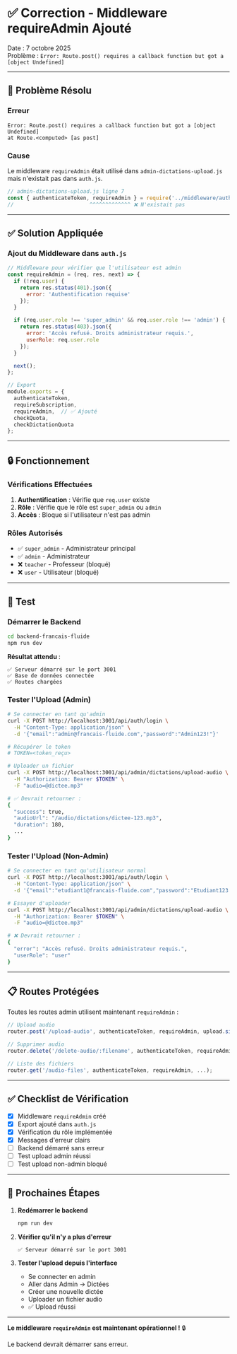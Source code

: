 # ✅ Correction - Middleware requireAdmin Ajouté

Date : 7 octobre 2025  
Problème : `Error: Route.post() requires a callback function but got a [object Undefined]`

---

## 🎯 Problème Résolu

### Erreur
```
Error: Route.post() requires a callback function but got a [object Undefined]
at Route.<computed> [as post]
```

### Cause
Le middleware `requireAdmin` était utilisé dans `admin-dictations-upload.js` mais n'existait pas dans `auth.js`.

```javascript
// admin-dictations-upload.js ligne 7
const { authenticateToken, requireAdmin } = require('../middleware/auth');
//                        ^^^^^^^^^^^^^ ❌ N'existait pas
```

---

## ✅ Solution Appliquée

### Ajout du Middleware dans `auth.js`

```javascript
// Middleware pour vérifier que l'utilisateur est admin
const requireAdmin = (req, res, next) => {
  if (!req.user) {
    return res.status(401).json({
      error: 'Authentification requise'
    });
  }

  if (req.user.role !== 'super_admin' && req.user.role !== 'admin') {
    return res.status(403).json({
      error: 'Accès refusé. Droits administrateur requis.',
      userRole: req.user.role
    });
  }

  next();
};

// Export
module.exports = {
  authenticateToken,
  requireSubscription,
  requireAdmin,  // ✅ Ajouté
  checkQuota,
  checkDictationQuota
};
```

---

## 🔒 Fonctionnement

### Vérifications Effectuées

1. **Authentification** : Vérifie que `req.user` existe
2. **Rôle** : Vérifie que le rôle est `super_admin` ou `admin`
3. **Accès** : Bloque si l'utilisateur n'est pas admin

### Rôles Autorisés

- ✅ `super_admin` - Administrateur principal
- ✅ `admin` - Administrateur
- ❌ `teacher` - Professeur (bloqué)
- ❌ `user` - Utilisateur (bloqué)

---

## 🧪 Test

### Démarrer le Backend

```bash
cd backend-francais-fluide
npm run dev
```

**Résultat attendu** :
```
✅ Serveur démarré sur le port 3001
✅ Base de données connectée
✅ Routes chargées
```

### Tester l'Upload (Admin)

```bash
# Se connecter en tant qu'admin
curl -X POST http://localhost:3001/api/auth/login \
  -H "Content-Type: application/json" \
  -d '{"email":"admin@francais-fluide.com","password":"Admin123!"}'

# Récupérer le token
# TOKEN=<token_reçu>

# Uploader un fichier
curl -X POST http://localhost:3001/api/admin/dictations/upload-audio \
  -H "Authorization: Bearer $TOKEN" \
  -F "audio=@dictee.mp3"

# ✅ Devrait retourner :
{
  "success": true,
  "audioUrl": "/audio/dictations/dictee-123.mp3",
  "duration": 180,
  ...
}
```

### Tester l'Upload (Non-Admin)

```bash
# Se connecter en tant qu'utilisateur normal
curl -X POST http://localhost:3001/api/auth/login \
  -H "Content-Type: application/json" \
  -d '{"email":"etudiant1@francais-fluide.com","password":"Etudiant123!"}'

# Essayer d'uploader
curl -X POST http://localhost:3001/api/admin/dictations/upload-audio \
  -H "Authorization: Bearer $TOKEN" \
  -F "audio=@dictee.mp3"

# ❌ Devrait retourner :
{
  "error": "Accès refusé. Droits administrateur requis.",
  "userRole": "user"
}
```

---

## 📋 Routes Protégées

Toutes les routes admin utilisent maintenant `requireAdmin` :

```javascript
// Upload audio
router.post('/upload-audio', authenticateToken, requireAdmin, upload.single('audio'), ...);

// Supprimer audio
router.delete('/delete-audio/:filename', authenticateToken, requireAdmin, ...);

// Liste des fichiers
router.get('/audio-files', authenticateToken, requireAdmin, ...);
```

---

## ✅ Checklist de Vérification

- [x] Middleware `requireAdmin` créé
- [x] Export ajouté dans `auth.js`
- [x] Vérification du rôle implémentée
- [x] Messages d'erreur clairs
- [ ] Backend démarré sans erreur
- [ ] Test upload admin réussi
- [ ] Test upload non-admin bloqué

---

## 🚀 Prochaines Étapes

1. **Redémarrer le backend**
   ```bash
   npm run dev
   ```

2. **Vérifier qu'il n'y a plus d'erreur**
   ```
   ✅ Serveur démarré sur le port 3001
   ```

3. **Tester l'upload depuis l'interface**
   - Se connecter en admin
   - Aller dans Admin → Dictées
   - Créer une nouvelle dictée
   - Uploader un fichier audio
   - ✅ Upload réussi

---

**Le middleware `requireAdmin` est maintenant opérationnel !** 🔒

Le backend devrait démarrer sans erreur.
